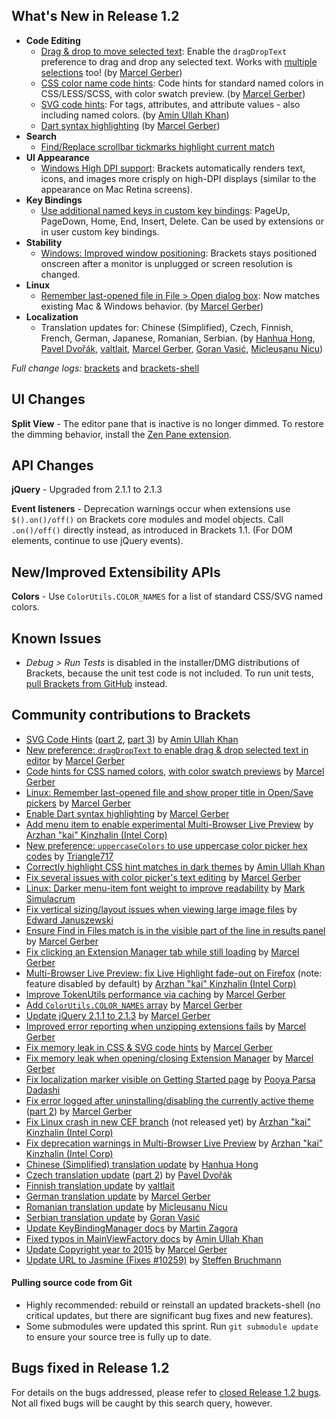 
What's New in Release 1.2 
-------------------------

* **Code Editing**
    * [Drag & drop to move selected text](https://github.com/adobe/brackets/pull/9584): Enable the `dragDropText` preference to drag and drop any selected text. Works with [multiple selections](https://github.com/adobe/brackets/wiki/Working-with-Multiple-Selections) too! (by [Marcel Gerber](https://github.com/MarcelGerber))
    * [CSS color name code hints](https://github.com/adobe/brackets/pull/10410): Code hints for standard named colors in CSS/LESS/SCSS, with color swatch preview. (by [Marcel Gerber](https://github.com/MarcelGerber))
    * [SVG code hints](https://github.com/adobe/brackets/pull/10294): For tags, attributes, and attribute values - also including named colors. (by [Amin Ullah Khan](https://github.com/sprintr))
    * [Dart syntax highlighting](https://github.com/adobe/brackets/pull/10308) (by [Marcel Gerber](https://github.com/MarcelGerber))
* **Search**
    * [Find/Replace scrollbar tickmarks highlight current match](https://github.com/adobe/brackets/pull/10413)
* **UI Appearance**
    * [Windows High DPI support](https://github.com/adobe/brackets-shell/pull/502): Brackets automatically renders text, icons, and images more crisply on high-DPI displays (similar to the appearance on Mac Retina screens).
* **Key Bindings**
    * [Use additional named keys in custom key bindings](https://github.com/adobe/brackets/pull/10247): PageUp, PageDown, Home, End, Insert, Delete. Can be used by extensions or in user custom key bindings.
* **Stability**
    * [Windows: Improved window positioning](https://github.com/adobe/brackets-shell/pull/498): Brackets stays positioned onscreen after a monitor is unplugged or screen resolution is changed.
* **Linux**
    * [Remember last-opened file in File > Open dialog box](https://github.com/adobe/brackets-shell/pull/496): Now matches existing Mac & Windows behavior. (by [Marcel Gerber](https://github.com/MarcelGerber))
* **Localization**
    * Translation updates for: Chinese (Simplified), Czech, Finnish, French, German, Japanese, Romanian, Serbian. (by [Hanhua Hong](https://github.com/mistyhua), [Pavel Dvořák](https://github.com/dvorapa), [valtlait](https://github.com/valtlait), [Marcel Gerber](https://github.com/MarcelGerber), [Goran Vasić](https://github.com/goranvasic), [Micleușanu Nicu](https://github.com/micnic))

_Full change logs:_ [brackets](https://github.com/adobe/brackets/compare/release-1.1...release-1.2#commits_bucket) and [brackets-shell](https://github.com/adobe/brackets-shell/compare/release-1.1...release-1.2#commits_bucket) 



UI Changes 
---------- 
**Split View** - The editor pane that is inactive is no longer dimmed. To restore the dimming behavior, install the [Zen Pane extension](https://github.com/stowball/brackets-zen-pane).


API Changes 
----------- 
**jQuery** - Upgraded from 2.1.1 to 2.1.3

**Event listeners** - Deprecation warnings occur when extensions use `$().on()/off()` on Brackets core modules and model objects. Call `.on()/off()` directly instead, as introduced in Brackets 1.1. (For DOM elements, continue to use jQuery events).


New/Improved Extensibility APIs 
------------------------------- 
**Colors** - Use `ColorUtils.COLOR_NAMES` for a list of standard CSS/SVG named colors.


Known Issues 
------------ 
* _Debug > Run Tests_ is disabled in the installer/DMG distributions of Brackets, because the unit test code is not included. To run unit tests, [pull Brackets from GitHub](https://github.com/adobe/brackets/wiki/How-to-Hack-on-Brackets#wiki-getcode) instead. 


Community contributions to Brackets 
----------------------------------- 
* [SVG Code Hints](https://github.com/adobe/brackets/pull/10294) ([part 2](https://github.com/adobe/brackets/pull/10403), [part 3](https://github.com/adobe/brackets/pull/10499)) by [Amin Ullah Khan](https://github.com/sprintr)
* [New preference: `dragDropText` to enable drag & drop selected text in editor](https://github.com/adobe/brackets/pull/9584) by [Marcel Gerber](https://github.com/MarcelGerber)
* [Code hints for CSS named colors](https://github.com/adobe/brackets/pull/10410), [with color swatch previews](https://github.com/adobe/brackets/pull/10425) by [Marcel Gerber](https://github.com/MarcelGerber)
* [Linux: Remember last-opened file and show proper title in Open/Save pickers](https://github.com/adobe/brackets-shell/pull/496) by [Marcel Gerber](https://github.com/MarcelGerber)
* [Enable Dart syntax highlighting](https://github.com/adobe/brackets/pull/10308) by [Marcel Gerber](https://github.com/MarcelGerber)
* [Add menu item to enable experimental Multi-Browser Live Preview](https://github.com/adobe/brackets/pull/10285) by [Arzhan "kai" Kinzhalin (Intel Corp)](https://github.com/busykai)
* [New preference: `uppercaseColors` to use uppercase color picker hex codes](https://github.com/adobe/brackets/pull/9596) by [Triangle717](https://github.com/le717)
* [Correctly highlight CSS hint matches in dark themes](https://github.com/adobe/brackets/pull/10389) by [Amin Ullah Khan](https://github.com/sprintr)
* [Fix several issues with color picker's text editing](https://github.com/adobe/brackets/pull/10401) by [Marcel Gerber](https://github.com/MarcelGerber)
* [Linux: Darker menu-item font weight to improve readability](https://github.com/adobe/brackets/pull/9829) by [Mark Simulacrum](https://github.com/Mark-Simulacrum)
* [Fix vertical sizing/layout issues when viewing large image files](https://github.com/adobe/brackets/pull/10514) by [Edward Januszewski](https://github.com/EJanuszewski)
* [Ensure Find in Files match is in the visible part of the line in results panel](https://github.com/adobe/brackets/pull/9743) by [Marcel Gerber](https://github.com/MarcelGerber)
* [Fix clicking an Extension Manager tab while still loading](https://github.com/adobe/brackets/pull/9594) by [Marcel Gerber](https://github.com/MarcelGerber)
* [Multi-Browser Live Preview: fix Live Highlight fade-out on Firefox](https://github.com/adobe/brackets/pull/10151) (note: feature disabled by default) by [Arzhan "kai" Kinzhalin (Intel Corp)](https://github.com/busykai)
* [Improve TokenUtils performance via caching](https://github.com/adobe/brackets/pull/9964) by [Marcel Gerber](https://github.com/MarcelGerber)
* [Add `ColorUtils.COLOR_NAMES` array](https://github.com/adobe/brackets/pull/10303) by [Marcel Gerber](https://github.com/MarcelGerber)
* [Update jQuery 2.1.1 to 2.1.3](https://github.com/adobe/brackets/pull/10519) by [Marcel Gerber](https://github.com/MarcelGerber)
* [Improved error reporting when unzipping extensions fails](https://github.com/adobe/brackets/pull/10343) by [Marcel Gerber](https://github.com/MarcelGerber)
* [Fix memory leak in CSS & SVG code hints](https://github.com/adobe/brackets/pull/10463) by [Marcel Gerber](https://github.com/MarcelGerber)
* [Fix memory leak when opening/closing Extension Manager](https://github.com/adobe/brackets/pull/10551) by [Marcel Gerber](https://github.com/MarcelGerber)
* [Fix localization marker visible on Getting Started page](https://github.com/adobe/brackets/pull/10296) by [Pooya Parsa Dadashi](https://github.com/datamweb)
* [Fix error logged after uninstalling/disabling the currently active theme](https://github.com/adobe/brackets/pull/10236) ([part 2](https://github.com/adobe/brackets/pull/10243)) by [Marcel Gerber](https://github.com/MarcelGerber)
* [Fix Linux crash in new CEF branch](https://github.com/adobe/brackets-shell/pull/497) (not released yet) by [Arzhan "kai" Kinzhalin (Intel Corp)](https://github.com/busykai)
* [Fix deprecation warnings in Multi-Browser Live Preview](https://github.com/adobe/brackets/pull/10500) by [Arzhan "kai" Kinzhalin (Intel Corp)](https://github.com/busykai)
* [Chinese (Simplified) translation update](https://github.com/adobe/brackets/pull/10525) by [Hanhua Hong](https://github.com/mistyhua)
* [Czech translation update](https://github.com/adobe/brackets/pull/10503) ([part 2](https://github.com/adobe/brackets/pull/10577)) by [Pavel Dvořák](https://github.com/dvorapa)
* [Finnish translation update](https://github.com/adobe/brackets/pull/10480) by [valtlait](https://github.com/valtlait)
* [German translation update](https://github.com/adobe/brackets/pull/10528) by [Marcel Gerber](https://github.com/MarcelGerber)
* [Romanian translation update](https://github.com/adobe/brackets/pull/10312) by [Micleusanu Nicu](https://github.com/micnic)
* [Serbian translation update](https://github.com/adobe/brackets/pull/10350) by [Goran Vasić](https://github.com/goranvasic)
* [Update KeyBindingManager docs](https://github.com/adobe/brackets/pull/10225) by [Martin Zagora](https://github.com/zaggino)
* [Fixed typos in MainViewFactory docs](https://github.com/adobe/brackets/pull/10546) by [Amin Ullah Khan](https://github.com/sprintr)
* [Update Copyright year to 2015](https://github.com/adobe/brackets/pull/10295) by [Marcel Gerber](https://github.com/MarcelGerber)
* [Update URL to Jasmine (Fixes #10259)](https://github.com/adobe/brackets/pull/10260) by [Steffen Bruchmann](https://github.com/sbruchmann)

#### Pulling source code from Git 
* Highly recommended: rebuild or reinstall an updated brackets-shell (no critical updates, but there are significant bug fixes and new features).
* Some submodules were updated this sprint. Run `git submodule update` to ensure your source tree is fully up to date. 


Bugs fixed in Release 1.2 
------------------------- 
For details on the bugs addressed, please refer to [closed Release 1.2 bugs](https://github.com/adobe/brackets/issues?q=is%3Aclosed+milestone%3A%22Release+1.2%22). Not all fixed bugs will be caught by this search query, however.